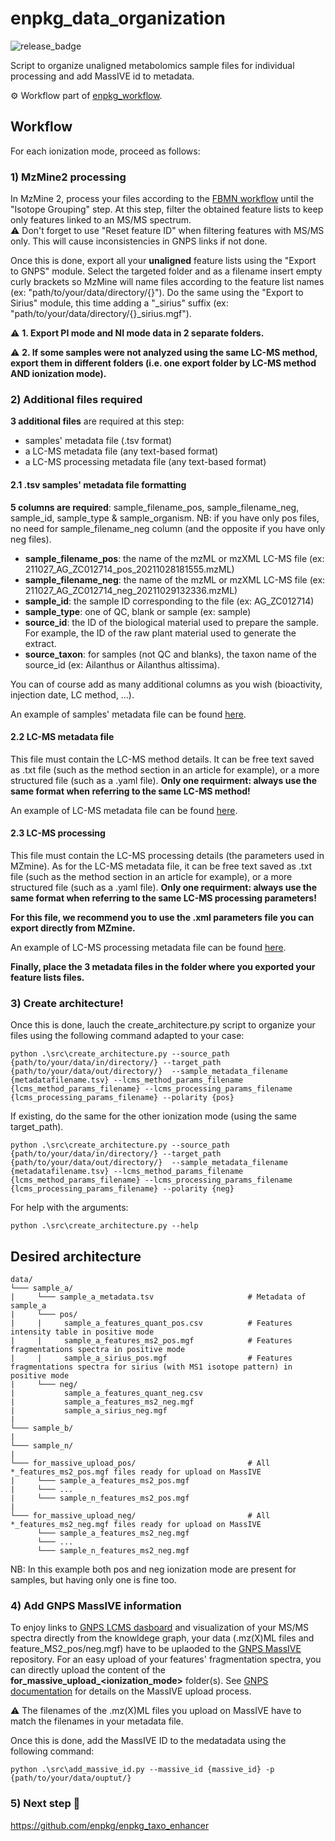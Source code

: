 # enpkg_data_organization

![release_badge](https://img.shields.io/github/v/release/enpkg/enpkg_data_organization)

Script to organize unaligned metabolomics sample files for individual processing and add MassIVE id to metadata.

⚙️ Workflow part of [enpkg_workflow](https://github.com/enpkg/enpkg_workflow).  

## Workflow

For each ionization mode, proceed as follows:

### 1) MzMine2 processing

In MzMine 2, process your files according to the [FBMN workflow](https://ccms-ucsd.github.io/GNPSDocumentation/featurebasedmolecularnetworking-with-mzmine2/) until the "Isotope Grouping" step. At this step, filter the obtained feature lists to keep only features linked to an MS/MS spectrum.  
:warning: Don't forget to use "Reset feature ID" when filtering features with MS/MS only. This will cause inconsistencies in GNPS links if not done.

Once this is done, export all your **unaligned** feature lists using the "Export to GNPS" module. Select the targeted folder and as a filename insert empty curly brackets so MzMine will name files according to the feature list names (ex: "path/to/your/data/directory/{}"). Do the same using the "Export to Sirius" module, this time adding a "_sirius" suffix (ex: "path/to/your/data/directory/{}_sirius.mgf"). 


:warning: **1. Export PI mode and NI mode data in 2 separate folders.**

:warning: **2. If some samples were not analyzed using the same LC-MS method, export them in different folders (i.e. one export folder by LC-MS method AND ionization mode).**

### 2) Additional files required

**3 additional files** are required at this step:
- samples' metadata file (.tsv format)
- a LC-MS metadata file (any text-based format)
- a LC-MS processing metadata file (any text-based format)

#### 2.1 .tsv samples' metadata file formatting

**5 columns are required**: sample_filename_pos, sample_filename_neg, sample_id, sample_type & sample_organism.
NB: if you have only pos files, no need for sample_filename_neg column (and the opposite if you have only neg files).

- **sample_filename_pos**: the name of the mzML or mzXML LC-MS file (ex: 211027_AG_ZC012714_pos_20211028181555.mzML)
- **sample_filename_neg**: the name of the mzML or mzXML LC-MS file (ex: 211027_AG_ZC012714_neg_20211029132336.mzML)
- **sample_id**: the sample ID corresponding to the file (ex: AG_ZC012714)
- **sample_type**: one of QC, blank or sample (ex: sample)
- **source_id**: the ID of the biological material used to prepare the sample. For example, the ID of the raw plant material used to generate the extract.
- **source_taxon**: for samples (not QC and blanks), the taxon name of the source_id (ex: Ailanthus or Ailanthus altissima).

You can of course add as many additional columns as you wish (bioactivity, injection date, LC method, ...).

An example of samples' metadata file can be found [here](https://github.com/enpkg/enpkg_data_organization/blob/main/data/metadata.tsv).

#### 2.2 LC-MS metadata file
This file must contain the LC-MS method details. It can be free text saved as .txt file (such as the method section in an article for example), or a more structured file (such as a .yaml file). **Only one requirment: always use the same format when referring to the same LC-MS method!**

An example of LC-MS metadata file can be found [here](https://github.com/enpkg/enpkg_data_organization/blob/main/data/lcms_method_params.txt).

#### 2.3 LC-MS processing
This file must contain the LC-MS processing details (the parameters used in MZmine). As for the LC-MS metadata file, it can be free text saved as .txt file (such as the method section in an article for example), or a more structured file (such as a .yaml file). **Only one requirment: always use the same format when referring to the same LC-MS processing parameters!**

**For this file, we recommend you to use the .xml parameters file you can export directly from MZmine.**

An example of LC-MS processing metadata file can be found [here](https://github.com/enpkg/enpkg_data_organization/blob/main/data/lcms_processing_params.xml).

**Finally, place the 3 metadata files in the folder where you exported your feature lists files.**

### 3) Create architecture!

Once this is done, lauch the create_architecture.py script to organize your files using the following command adapted to your case:

```console
python .\src\create_architecture.py --source_path {path/to/your/data/in/directory/} --target_path {path/to/your/data/out/directory/}  --sample_metadata_filename {metadatafilename.tsv} --lcms_method_params_filename {lcms_method_params_filename} --lcms_processing_params_filename {lcms_processing_params_filename} --polarity {pos}
```
If existing, do the same for the other ionization mode (using the same target_path).

```console
python .\src\create_architecture.py --source_path {path/to/your/data/in/directory/} --target_path {path/to/your/data/out/directory/}  --sample_metadata_filename {metadatafilename.tsv} --lcms_method_params_filename {lcms_method_params_filename} --lcms_processing_params_filename {lcms_processing_params_filename} --polarity {neg}
```
For help with the arguments:

```console
python .\src\create_architecture.py --help
```

## Desired architecture

```
data/
└─── sample_a/
|     └─── sample_a_metadata.tsv                     # Metadata of sample_a
|     └─── pos/
|     |     sample_a_features_quant_pos.csv          # Features intensity table in positive mode
|     |     sample_a_features_ms2_pos.mgf            # Features fragmentations spectra in positive mode
|     |     sample_a_sirius_pos.mgf                  # Features fragmentations spectra for sirius (with MS1 isotope pattern) in positive mode 
|     └─── neg/
|           sample_a_features_quant_neg.csv
|           sample_a_features_ms2_neg.mgf
|           sample_a_sirius_neg.mgf
|
└─── sample_b/
|
└─── sample_n/
|
└─── for_massive_upload_pos/                         # All *_features_ms2_pos.mgf files ready for upload on MassIVE
|     └─── sample_a_features_ms2_pos.mgf                     
|     └─── ...                    
|     └─── sample_n_features_ms2_pos.mgf
|
└─── for_massive_upload_neg/                         # All *_features_ms2_neg.mgf files ready for upload on MassIVE
      └─── sample_a_features_ms2_neg.mgf                    
      └─── ...                    
      └─── sample_n_features_ms2_neg.mgf                    
```

NB: In this example both pos and neg ionization mode are present for samples, but having only one is fine too.

### 4) Add GNPS MassIVE information

To enjoy links to [GNPS LCMS dasboard](https://gnps-lcms.ucsd.edu/) and visualization of your MS/MS spectra directly from the knowldege graph, your data (.mz(X)ML files and feature_MS2_pos/neg.mgf) have to be uplaoded to the [GNPS MassIVE](https://massive.ucsd.edu/ProteoSAFe/static/massive.jsp) repository. For an easy upload of your features' fragmentation spectra, you can directly upload the content of the **for_massive_upload_<ionization_mode>** folder(s). See [GNPS documentation](https://ccms-ucsd.github.io/GNPSDocumentation/datasets/) for details on the MassIVE upload process.

:warning: The filenames of the .mz(X)ML files you upload on MassIVE have to match the filenames in your metadata file.

Once this is done, add the MassIVE ID to the medatadata using the following command:

```console
python .\src\add_massive_id.py --massive_id {massive_id} -p {path/to/your/data/ouptut/}
```

### 5) Next step 🚀

https://github.com/enpkg/enpkg_taxo_enhancer
